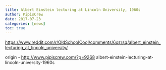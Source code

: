 ```yaml
---
title: Albert Einstein lecturing at Lincoln University, 1960s
author: PipisCrew
date: 2017-07-23
categories: [news]
toc: true
---
```


https://www.reddit.com/r/OldSchoolCool/comments/6ozrsq/albert_einstein_lecturing_at_lincoln_university/

origin - http://www.pipiscrew.com/?p=9268 albert-einstein-lecturing-at-lincoln-university-1960s